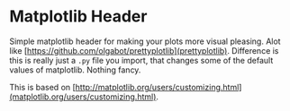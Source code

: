 
# Matplotlib Header

Simple matplotlib header for making your plots more visual pleasing.
Alot like [https://github.com/olgabot/prettyplotlib](prettyplotlib).
Difference is this is really just a `.py` file you import, that changes some of the default values of matplotlib.
Nothing fancy.

This is based on [http://matplotlib.org/users/customizing.html](matplotlib.org/users/customizing.html).


